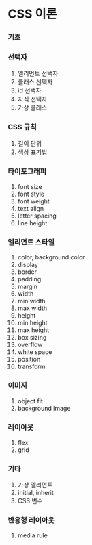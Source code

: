 # CSS 이론


### 기초

### 선택자
1. 엘리먼트 선택자
2. 클래스 선택자
3. id 선택자
4. 자식 선택자
5. 가상 클래스


### CSS 규칙
1. 길이 단위
2. 색상 표기법


### 타이포그래피
1. font size
2. font style
3. font weight
4. text align
5. letter spacing
6. line height

### 엘리먼트 스타일
1. color, background color
2. display
3. border
4. padding
5. margin
6. width
7. min width
8. max width
9. height
10. min height
11. max height
12. box sizing
13. overflow
14. white space
15. position
16. transform


### 이미지
1. object fit
2. background image


### 레이아웃
1. flex
2. grid


### 기타
1. 가상 엘리먼트
2. initial, inherit
3. CSS 변수


### 반응형 레이아웃
1. media rule